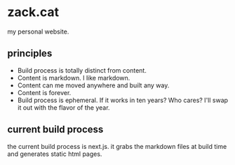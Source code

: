 # zack.cat

my personal website.

## principles

- Build process is totally distinct from content.
- Content is markdown. I like markdown.
- Content can me moved anywhere and built any way.
- Content is forever.
- Build process is ephemeral. If it works in ten years? Who cares? I'll swap it out with the flavor of the year.

## current build process

the current build process is next.js. it grabs the markdown files at build time and generates static html pages.
